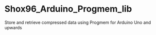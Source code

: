 # Shox96_Arduino_Progmem_lib
Store and retrieve compressed data using Progmem for Arduino Uno and upwards
